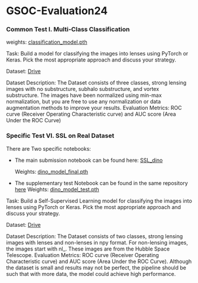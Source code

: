 # GSOC-Evaluation24


### Common Test I. Multi-Class Classification

weights: [classification_model.pth](https://drive.google.com/file/d/1c9UipjdKYQyznsY2M7FbdvPbb6U_xRox/view?usp=sharing)

Task: Build a model for classifying the images into lenses using PyTorch or Keras. Pick the most appropriate approach and discuss your strategy.

Dataset: [Drive](https://drive.google.com/file/d/1ZEyNMEO43u3qhJAwJeBZxFBEYc_pVYZQ/view)

Dataset Description: The Dataset consists of three classes, strong lensing images with no substructure, subhalo substructure, and vortex substructure. The images have been normalized using min-max normalization, but you are free to use any normalization or data augmentation methods to improve your results.
Evaluation Metrics: ROC curve (Receiver Operating Characteristic curve) and AUC score (Area Under the ROC Curve) 

### Specific Test VI. SSL on Real Dataset

There are Two specific notebooks:

* The main submission notebook can be found here: [SSL_dino](https://github.com/mishra-18/GSOC-Evaluation24/blob/main/SSL/SSL_dinomodel.ipynb)

   Weights: [dino_model_final.pth](https://drive.google.com/file/d/1_pKESS9DmMRUZN8XBuEdoHdW1TQd0Zww/view?usp=sharing)

* The supplementary test Notebook can be found in the same repository [here](https://github.com/mishra-18/GSOC-Evaluation24/blob/main/SSL/dino_model.ipynb)
  Weights: [dino_model_test.pth](https://drive.google.com/file/d/1OTw18pRL1SV99ueDcTHL7iFcknNjv3HK/view?usp=sharing)

Task: Build a Self-Supervised Learning model for classifying the images into lenses using PyTorch or Keras. Pick the most appropriate approach and discuss your strategy. 

Dataset: [Drive](https://drive.google.com/file/d/1aafE2nDp7S6j59sZcBIzP3FnQxVCmHCx/view)

Dataset Description: The Dataset consists of two classes, strong lensing images with lenses and non-lenses in npy format. For non-lensing images, the images start with nl_. These images are from the Hubble Space Telescope. 
Evaluation Metrics: ROC curve (Receiver Operating Characteristic curve) and AUC score (Area Under the ROC Curve). Although the dataset is small and results may not be perfect, the pipeline should be such that with more data, the model could achieve high performance. 
